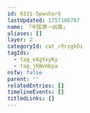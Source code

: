 ```yaml
---
id: 0331-5pwuhor6
lastUpdated: 1757166787
name: 「中国第一凶墓」
aliases: []
layer: 2
categoryId: cat_r0rzgkOi
tagIds:
  - tag_eAgXxyKy
  - tag_jKWvm6pa
nsfw: false
parent: ""
relatedEntries: []
timelineEvents: []
titledLinks: []
---
```


